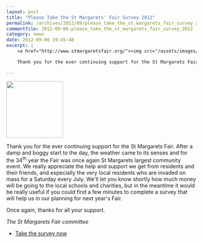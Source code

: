 ```yaml
---
layout: post
title: "Please Take the St Margarets' Fair Survey 2012"
permalink: /archives/2012/09/please_take_the_st_margarets_fair_survey_2012.html
commentfile: 2012-09-06-please_take_the_st_margarets_fair_survey_2012
category: news
date: 2012-09-06 19:45:48
excerpt: |
    <a href="http://www.stmargaretsfair.org/"><img src="/assets/images/2012/SMFLogo180.gif" height="150" width="150" class="right" alt="" /></a>

    Thank you for the ever continuing support for the St Margarets Fair.  After a damp and boggy start to the day, the weather came to its senses and for the 34<sup>th</sup> year the Fair was once again St Margarets largest community event.  We really appreciate the help and support we get from residents and their friends, and especially the very local residents who are invaded on mass for a Saturday every July.  We'll let you know shortly how much money will be going to the local schools and charities, but in the meantime it would be really useful if you could find a few minutes to complete a survey that will help us in our planning for next year's Fair.

---
```


<a href="http://www.stmargaretsfair.org/"><img src="/assets/images/2012/SMFLogo180.gif" height="150" width="150" class="right" alt="" /></a>

Thank you for the ever continuing support for the St Margarets Fair. After a damp and boggy start to the day, the weather came to its senses and for the 34<sup>th</sup> year the Fair was once again St Margarets largest community event. We really appreciate the help and support we get from residents and their friends, and especially the very local residents who are invaded on mass for a Saturday every July. We'll let you know shortly how much money will be going to the local schools and charities, but in the meantime it would be really useful if you could find a few minutes to complete a survey that will help us in our planning for next year's Fair.

Once again, thanks for all your support.

*The St Margarets Fair committee*

-   [Take the survey now](/l/efVe2)
